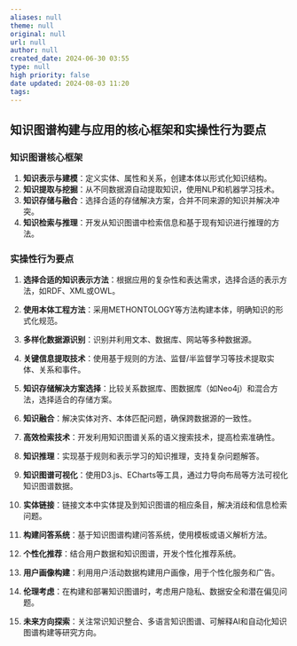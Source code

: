 ```yaml
---
aliases: null
theme: null
original: null
url: null
author: null
created_date: 2024-06-30 03:55
type: null
high priority: false
date updated: 2024-08-03 11:20
tags: 
---
```


## 知识图谱构建与应用的核心框架和实操性行为要点

### 知识图谱核心框架

1. **知识表示与建模**：定义实体、属性和关系，创建本体以形式化知识结构。
2. **知识提取与挖掘**：从不同数据源自动提取知识，使用NLP和机器学习技术。
3. **知识存储与融合**：选择合适的存储解决方案，合并不同来源的知识并解决冲突。
4. **知识检索与推理**：开发从知识图谱中检索信息和基于现有知识进行推理的方法。

### 实操性行为要点

1. **选择合适的知识表示方法**：根据应用的复杂性和表达需求，选择合适的表示方法，如RDF、XML或OWL。

2. **使用本体工程方法**：采用METHONTOLOGY等方法构建本体，明确知识的形式化规范。

3. **多样化数据源识别**：识别并利用文本、数据库、网站等多种数据源。

4. **关键信息提取技术**：使用基于规则的方法、监督/半监督学习等技术提取实体、关系和事件。

5. **知识存储解决方案选择**：比较关系数据库、图数据库（如Neo4j）和混合方法，选择适合的存储方案。

6. **知识融合**：解决实体对齐、本体匹配问题，确保跨数据源的一致性。

7. **高效检索技术**：开发利用知识图谱关系的语义搜索技术，提高检索准确性。

8. **知识推理**：实现基于规则和表示学习的知识推理，支持复杂问题解答。

9. **知识图谱可视化**：使用D3.js、ECharts等工具，通过力导向布局等方法可视化知识图谱数据。

10. **实体链接**：链接文本中实体提及到知识图谱的相应条目，解决消歧和信息检索问题。

11. **构建问答系统**：基于知识图谱构建问答系统，使用模板或语义解析方法。

12. **个性化推荐**：结合用户数据和知识图谱，开发个性化推荐系统。

13. **用户画像构建**：利用用户活动数据构建用户画像，用于个性化服务和广告。

14. **伦理考虑**：在构建和部署知识图谱时，考虑用户隐私、数据安全和潜在偏见问题。

15. **未来方向探索**：关注常识知识整合、多语言知识图谱、可解释AI和自动化知识图谱构建等研究方向。
